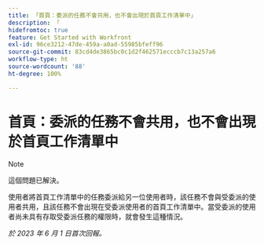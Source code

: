 ```yaml
---
title: 「首頁：委派的任務不會共用，也不會出現於首頁工作清單中」
description: 「
hidefromtoc: true
feature: Get Started with Workfront
exl-id: 96ce3212-47de-459a-a0ad-55985bfeff96
source-git-commit: 83cd4de3865bc0c1d2f462571ecccb7c13a257a6
workflow-type: ht
source-wordcount: '88'
ht-degree: 100%

---
```


# 首頁：委派的任務不會共用，也不會出現於首頁工作清單中

>[!NOTE]
>
>這個問題已解決。

使用者將首頁工作清單中的任務委派給另一位使用者時，該任務不會與受委派的使用者共用，且該任務不會出現在受委派使用者的首頁工作清單中。當受委派的使用者尚未具有存取受委派任務的權限時，就會發生這種情況。

_於 2023 年 6 月 1 日首次回報。_
